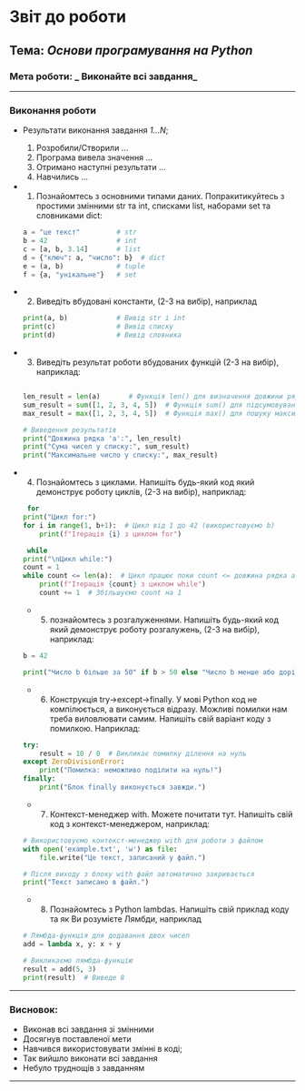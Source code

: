 # Звіт до роботи
## Тема: _Основи програмування на Python_
### Мета роботи: _ Виконайте всі завдання_


---
### Виконання роботи
* Результати виконання завдання *1...N*;
    1. Розробили/Створили ...
    1. Програма вивела значення ...
    1. Отримано наступні результати ...
    1. Навчились ...


* 1. Познайомтесь з основними типами даних. Попракитикуйтесь з простими змінними str та int, списками list, наборами set та словниками dict:
    ```python
   a = "це текст"         # str
    b = 42                 # int
    c = [a, b, 3.14]       # list
    d = {"ключ": a, "число": b}  # dict
    e = (a, b)             # tuple
    f = {a, "унікальне"}   # set
    ```

* 2. Виведіть вбудовані константи, (2-3 на вибір), наприклад
    ```python
    print(a, b)            # Вивід str і int
    print(c)               # Вивід списку
    print(d)               # Вивід словника
    ```
* 3. Виведіть результат роботи вбудованих функцій (2-3 на вибір), наприклад:
    ```python

    len_result = len(a)       # Функція len() для визначення довжини рядка
    sum_result = sum([1, 2, 3, 4, 5])  # Функція sum() для підсумовування елементів списку
    max_result = max([1, 2, 3, 4, 5])  # Функція max() для пошуку максимального значення в списку

    # Виведення результатів
    print("Довжина рядка 'a':", len_result)
    print("Сума чисел у списку:", sum_result)
    print("Максимальне число у списку:", max_result)
    ```
* 4. Познайомтесь з циклами. Напишіть будь-який код який демонструє роботу циклів, (2-3 на вибір), наприклад:
    ```python
     for
    print("Цикл for:")
    for i in range(1, b+1):  # Цикл від 1 до 42 (використовуємо b)
        print(f"Ітерація {i} з циклом for")

     while
    print("\nЦикл while:")
    count = 1
    while count <= len(a):  # Цикл працює поки count <= довжина рядка a
        print(f"Ітерація {count} з циклом while")
        count += 1  # Збільшуємо count на 1

    ```
    * 5. познайомтесь з розгалуженнями. Напишіть будь-який код який демонструє роботу розгалужень, (2-3 на вибір), наприклад:
    ```python
    b = 42

    print("Число b більше за 50" if b > 50 else "Число b менше або дорівнює 50")
    ```
    * 6. Конструкція try->except->finally. У мові Python код не компілюється, а виконується відразу. Можливі помилки нам треба виловлювати самим. Напишіть свій варіант коду з помилкою. Наприклад:
    ```python
    try:
        result = 10 / 0  # Викликає помилку ділення на нуль
    except ZeroDivisionError:
        print("Помилка: неможливо поділити на нуль!")
    finally:
        print("Блок finally виконується завжди.")

    ```
     * 7. Контекст-менеджер with. Можете почитати тут. Напишіть свій код з контекст-менеджером, наприклад:
    ```python
    # Використовуємо контекст-менеджер with для роботи з файлом
    with open('example.txt', 'w') as file:
        file.write("Це текст, записаний у файл.")

    # Після виходу з блоку with файл автоматично закривається
    print("Текст записано в файл.")
    ```
    * 8. Познайомтесь з Python lambdas. Напишіть свій приклад коду та як Ви розумієте Лямбди, наприклад
    ```python
    # Лямбда-функція для додавання двох чисел
    add = lambda x, y: x + y

    # Викликаємо лямбда-функцію
    result = add(5, 3)
    print(result)  # Виведе 8

    ```
---
### Висновок:


- Виконав всі завдання зі змінними
- Досягнув поставленої мети
- Навчився використовувати змінні в коді;
- Так вийшло виконати всі завдання 
- Небуло труднощів з завданням

---